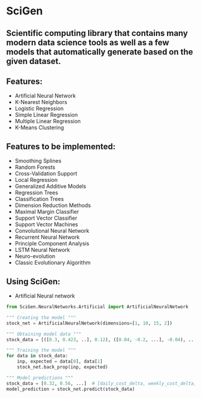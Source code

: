 # SciGen
## Scientific computing library that contains many modern data science tools as well as a few models that automatically generate based on the given dataset.
 
## Features:
  * Artificial Neural Network
  * K-Nearest Neighbors
  * Logistic Regression
  * Simple Linear Regression
  * Multiple Linear Regression
  * K-Means Clustering
   
## Features to be implemented:
  * Smoothing Splines
  * Random Forests
  * Cross-Validation Support
  * Local Regression
  * Generalized Additive Models
  * Regression Trees
  * Classification Trees
  * Dimension Reduction Methods
  * Maximal Margin Classifier
  * Support Vector Classifier
  * Support Vector Machines
  * Convolutional Neural Network
  * Recurrent Neural Network
  * Principle Component Analysis
  * LSTM Neural Network
  * Neuro-evolution
  * Classic Evolutionary Algorithm


## Using SciGen:

* Artificial Neural network
```python
from SciGen.NeuralNetworks.Artificial import ArtificialNeuralNetwork

""" Creating the model """
stock_net = ArtificialNeuralNetwork(dimensions=[1, 10, 15, 2])

""" Obtaining model data """
stock_data = [([0.3, 0.423, ..], 0.12), ([0.04, -0.2, ...], -0.04), ...]  # ([daily_cost_delta, weekly_cost_delta, ...], expected_return_percentage)

""" Training the model """
for data in stock_data:
    inp, expected = data[0], data[1]
    stock_net.back_prop(inp, expected)

""" Model predictions """
stock_data = [0.32, 0.56, ...]  # [daily_cost_delta, weekly_cost_delta, ...]
model_prediction = stock_net.predict(stock_data)
```

